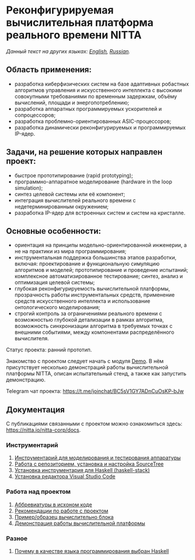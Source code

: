 # Реконфигурируемая вычислительная платформа реального времени NITTA

*Данный текст на других языках: [English](README.md), [Russian](README.ru.md).*

## Область применения:
- разработка киберфизических систем на базе адаптивных робастных алгоритмов управления и
  искусственного интеллекта с высокими совокупными требованиями по временным задержкам, объёму
  вычислений, площади и энергопотреблению;
- разработка аппаратных программируемых ускорителей и сопроцессоров;
- разработка проблемно-ориентированных ASIC-процессоров;
- разработка динамически реконфигурируемых и программируемых IP-ядер.

## Задачи, на решение которых направлен проект:
- быстрое прототипирование (rapid prototyping);
- программно-аппаратное моделирование (hardware in the loop simulation);
- синтез целевой системы или её компонент;
- интеграция вычислителей реального времени с недетерминированным окружением;
- разработка IP-ядер для встроенных систем и систем на кристалле.

## Основные особенности:
- ориентация на принципы модельно-ориентированной инженерии, а не на практики из мира
  программирования;
- инструментальная поддержка большинства этапов разработки, включая: проектирование и функциональную
  симуляцию алгоритмов и моделей; прототипирование и проведение испытаний; комплексное
  автоматизированное тестирование; синтез, анализ и оптимизация целевой системы;
- глубокая реконфигурируемость вычислительной платформы, прозрачность работы инструментальных
  средств, применение средств искусственного интеллекта и использование онтологического
  моделирования;
- строгий контроль за ограничениями реального времени с возможностью глубокой детализации в рамках
  алгоритма, возможность синхронизации алгоритма в требуемых точках с внешними событиями, между
  компонентами распределённого вычислителя.

Статус проекта: ранний прототип.

Знакомство с проектом следует начать с модуля [Demo](src/Demo.hs). В нём присутствует несколько
демонстраций работы вычислительной платформы NITTA, описан испытательный стенд, а также как
запустить демонстрацию.

Telegram чат проекта: <https://t.me/joinchat/BC5sV1GY7ADnCuOsKP-bJw>

## Документация
С публикациями связанными с проектом можно ознакомиться здесь: <https://nitta.io/nitta-corp/docs>.

### Инструментарий
1. [Инструментарий для моделирования и тестирования аппаратуры](doc/hdl-install.md)
1. [Работа с репозиторием, установка и настройка SourceTree](doc/sourcetree-install.md)
1. [Установка инструментария для Haskell (haskell-stack)](doc/stack-install.md)
1. [Установка редактора Visual Studio Code](doc/vscode-install.md)

### Работа над проектом
1. [Аббревиатуры в исхоном коде](doc/abbreviation.md)
1. [Рекомендации по работе с проектом](doc/rules.md)
1. [Пример/образец вычислительно блока](src/NITTA/ProcessUnits/Multiplier.hs)
1. [Демонстрация работы вычислительной платформы](src/Demo.hs)

### Разное
1. [Почему в качестве языка программирования выбран Haskell](/doc/why-haskell)
